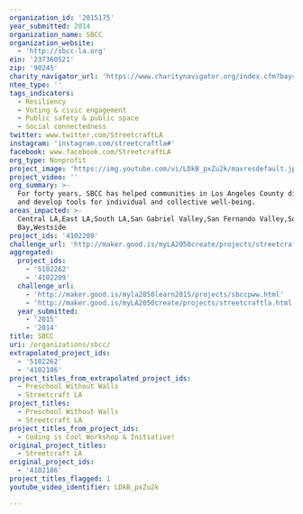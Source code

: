 ```yaml
---
organization_id: '2015175'
year_submitted: 2014
organization_name: SBCC
organization_website:
  - 'http://sbcc-la.org'
ein: '237360521'
zip: '90245'
charity_navigator_url: 'https://www.charitynavigator.org/index.cfm?bay=search.profile&ein=237360521'
ntee_type: ''
tags_indicators:
  - Resiliency
  - Voting & civic engagement
  - Public safety & public space
  - Social connectedness
twitter: www.twitter.com/StreetcraftLA
instagram: 'instagram.com/streetcraftla#'
facebook: www.facebook.com/StreetcraftLA
org_type: Nonprofit
project_image: 'https://img.youtube.com/vi/LDkB_pxZu2k/maxresdefault.jpg'
project_video: ''
org_summary: >-
  For forty years, SBCC has helped communities in Los Angeles County discover
  and develop tools for individual and collective well-being.
areas_impacted: >-
  Central LA,East LA,South LA,San Gabriel Valley,San Fernando Valley,South
  Bay,Westside
project_ids: '4102209'
challenge_url: 'http://maker.good.is/myLA2050create/projects/streetcraftla.html'
aggregated:
  project_ids:
    - '5102262'
    - '4102209'
  challenge_url:
    - 'http://maker.good.is/myla2050learn2015/projects/sbccpww.html'
    - 'http://maker.good.is/myLA2050create/projects/streetcraftla.html'
  year_submitted:
    - '2015'
    - '2014'
title: SBCC
uri: /organizations/sbcc/
extrapolated_project_ids:
  - '5102262'
  - '4102186'
project_titles_from_extrapolated_project_ids:
  - Preschool Without Walls
  - Streetcraft LA
project_titles:
  - Preschool Without Walls
  - Streetcraft LA
project_titles_from_project_ids:
  - Coding is Cool Workshop & Initiative!
original_project_titles:
  - Streetcraft LA
original_project_ids:
  - '4102186'
project_titles_flagged: 1
youtube_video_identifier: LDkB_pxZu2k

---
```

